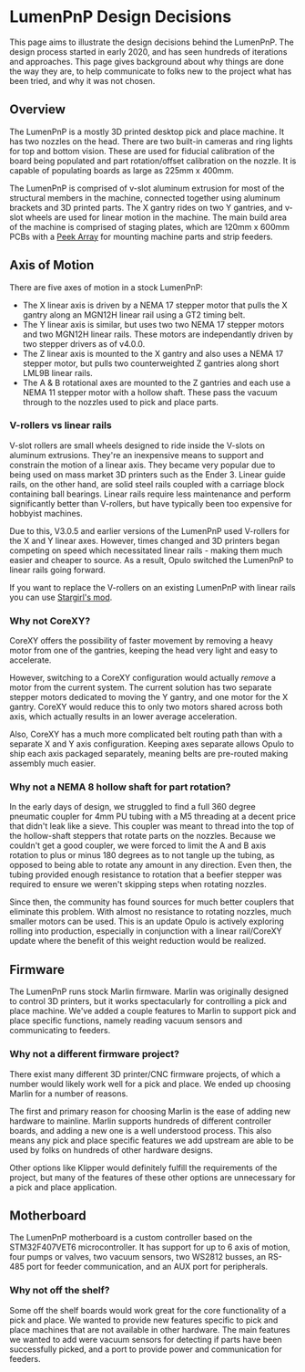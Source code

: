 # LumenPnP Design Decisions

This page aims to illustrate the design decisions behind the LumenPnP. The design process started in early 2020, and has seen hundreds of iterations and approaches. This page gives background about why things are done the way they are, to help communicate to folks new to the project what has been tried, and why it was not chosen.

## Overview

The LumenPnP is a mostly 3D printed desktop pick and place machine. It has two nozzles on the head. There are two built-in cameras and ring lights for top and bottom vision. These are used for fiducial calibration of the board being populated and part rotation/offset calibration on the nozzle. It is capable of populating boards as large as 225mm x 400mm.

The LumenPnP is comprised of v-slot aluminum extrusion for most of the structural members in the machine, connected together using aluminum brackets and 3D printed parts. The X gantry rides on two Y gantries, and v-slot wheels are used for linear motion in the machine. The main build area of the machine is comprised of staging plates, which are 120mm x 600mm PCBs with a [Peek Array](https://www.crowdsupply.com/sutajio-kosagi/novena) for mounting machine parts and strip feeders.

## Axis of Motion

There are five axes of motion in a stock LumenPnP:

- The X linear axis is driven by a NEMA 17 stepper motor that pulls the X gantry along an MGN12H linear rail using a GT2 timing belt.
- The Y linear axis is similar, but uses two two NEMA 17 stepper motors and two MGN12H linear rails. These motors are independantly driven by two stepper drivers as of v4.0.0.
- The Z linear axis is mounted to the X gantry and also uses a NEMA 17 stepper motor, but pulls two counterweighted Z gantries along short LML9B linear rails.
- The A & B rotational axes are mounted to the Z gantries and each use a NEMA 11 stepper motor with a hollow shaft. These pass the vacuum through to the nozzles used to pick and place parts.

### V-rollers vs linear rails

V-slot rollers are small wheels designed to ride inside the V-slots on aluminum extrusions. They're an inexpensive means to support and constrain the motion of a linear axis. They became very popular due to being used on mass market 3D printers such as the Ender 3. Linear guide rails, on the other hand, are solid steel rails coupled with a carriage block containing ball bearings. Linear rails require less maintenance and perform significantly better than V-rollers, but have typically been too expensive for hobbyist machines.

Due to this, V3.0.5 and earlier versions of the LumenPnP used V-rollers for the X and Y linear axes. However, times changed and 3D printers began competing on speed which necessitated linear rails - making them much easier and cheaper to source. As a result, Opulo switched the LumenPnP to linear rails going forward.

If you want to replace the V-rollers on an existing LumenPnP with linear rails you can use [Stargirl's mod](https://www.printables.com/model/278803-lumenpnp-linear-rail-mods-v3).

### Why not CoreXY?

CoreXY offers the possibility of faster movement by removing a heavy motor from one of the gantries, keeping the head very light and easy to accelerate.

However, switching to a CoreXY configuration would actually *remove* a motor from the current system. The current solution has two separate stepper motors dedicated to moving the Y gantry, and one motor for the X gantry. CoreXY would reduce this to only two motors shared across both axis, which actually results in an lower average acceleration.

Also, CoreXY has a much more complicated belt routing path than with a separate X and Y axis configuration. Keeping axes separate allows Opulo to ship each axis packaged separately, meaning belts are pre-routed making assembly much easier.

### Why not a NEMA 8 hollow shaft for part rotation?

In the early days of design, we struggled to find a full 360 degree pneumatic coupler for 4mm PU tubing with a M5 threading at a decent price that didn't leak like a sieve. This coupler was meant to thread into the top of the hollow-shaft steppers that rotate parts on the nozzles. Because we couldn't get a good coupler, we were forced to limit the A and B axis rotation to plus or minus 180 degrees as to not tangle up the tubing, as opposed to being able to rotate any amount in any direction. Even then, the tubing provided enough resistance to rotation that a beefier stepper was required to ensure we weren't skipping steps when rotating nozzles.

Since then, the community has found sources for much better couplers that eliminate this problem. With almost no resistance to rotating nozzles, much smaller motors can be used. This is an update Opulo is actively exploring rolling into production, especially in conjunction with a linear rail/CoreXY update where the benefit of this weight reduction would be realized.

## Firmware

The LumenPnP runs stock Marlin firmware. Marlin was originally designed to control 3D printers, but it works spectacularly for controlling a pick and place machine. We've added a couple features to Marlin to support pick and place specific functions, namely reading vacuum sensors and communicating to feeders.

### Why not a different firmware project?

There exist many different 3D printer/CNC firmware projects, of which a number would likely work well for a pick and place. We ended up choosing Marlin for a number of reasons.

The first and primary reason for choosing Marlin is the ease of adding new hardware to mainline. Marlin supports hundreds of different controller boards, and adding a new one is a well understood process. This also means any pick and place specific features we add upstream are able to be used by folks on hundreds of other hardware designs.

Other options like Klipper would definitely fulfill the requirements of the project, but many of the features of these other options are unnecessary for a pick and place application.

## Motherboard

The LumenPnP motherboard is a custom controller based on the STM32F407VET6 microcontroller. It has support for up to 6 axis of motion, four pumps or valves, two vacuum sensors, two WS2812 busses, an RS-485 port for feeder communication, and an AUX port for peripherals.

### Why not off the shelf?

Some off the shelf boards would work great for the core functionality of a pick and place. We wanted to provide new features specific to pick and place machines that are not available in other hardware. The main features we wanted to add were vacuum sensors for detecting if parts have been successfully picked, and a port to provide power and communication for feeders.
